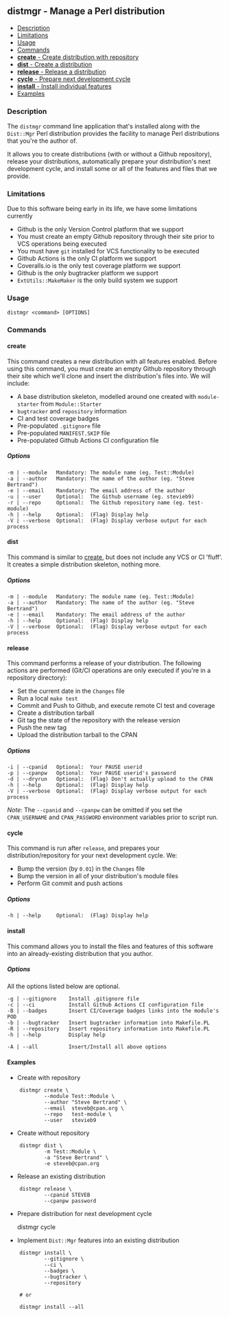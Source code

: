 ## distmgr - Manage a Perl distribution

- [Description](#description)
- [Limitations](#limitations)
- [Usage](#usage)
- [Commands](#commands)
- [**create** - Create distribution with repository](#create)
- [**dist** - Create a distribution](#dist)
- [**release** - Release a distribution](#release)
- [**cycle** - Prepare next development cycle](#cycle)
- [**install** - Install individual features](#install)
- [Examples](#examples)

### Description

The `distmgr` command line application that's installed along with the 
`Dist::Mgr` Perl distribution provides the facility to manage Perl distributions
that you're the author of.

It allows you to create distributions (with or without a Github repository),
release your distributions, automatically prepare your distribution's next
development cycle, and install some or all of the features and files that we
provide.

### Limitations

Due to this software being early in its life, we have some limitations currently

- Github is the only Version Control platform that we support
- You must create an empty Github repository through their site prior to VCS
operations being executed
- You must have `git` installed for VCS functionality to be executed
- Github Actions is the only CI platform we support
- Coveralls.io is the only test coverage platform we support
- Github is the only bugtracker platform we support
- `ExtUtils::MakeMaker` is the only build system we support

### Usage

    distmgr <command> [OPTIONS]

### Commands

#### create

This command creates a new distribution with all features enabled. Before using
this command, you must create an empty Github repository through their site
which we'll clone and insert the distribution's files into. We will include:

- A base distribution skeleton, modelled around one created with
`module-starter` from `Module::Starter`
- `bugtracker` and `repository` information
- CI and test coverage badges
- Pre-populated `.gitignore` file
- Pre-populated `MANIFEST.SKIP` file
- Pre-populated Github Actions CI configuration file

##### Options

    -m | --module   Mandatory: The module name (eg. Test::Module)
    -a | --author   Mandatory: The name of the author (eg. "Steve Bertrand")
    -e | --email    Mandatory: The email address of the author
    -u | --user     Optional:  The Github username (eg. stevieb9)
    -r | --repo     Optional:  The Github repository name (eg. test-module)
    -h | --help     Optional:  (Flag) Display help
    -V | --verbose  Optional:  (Flag) Display verbose output for each process

#### dist

This command is similar to [create](#create), but does not include any VCS or CI
'fluff'. It creates a simple distribution skeleton, nothing more.

##### Options

    -m | --module   Mandatory: The module name (eg. Test::Module)
    -a | --author   Mandatory: The name of the author (eg. "Steve Bertrand")
    -e | --email    Mandatory: The email address of the author
    -h | --help     Optional:  (Flag) Display help
    -V | --verbose  Optional:  (Flag) Display verbose output for each process

#### release

This command performs a release of your distribution. The following actions are
performed (Git/CI operations are only executed if you're in a repository 
directory):

- Set the current date in the `Changes` file
- Run a local `make test`
- Commit and Push to Github, and execute remote CI test and coverage
- Create a distribution tarball
- Git tag the state of the repository with the release version
- Push the new tag
- Upload the distribution tarball to the CPAN

##### Options

    -i | --cpanid   Optional:  Your PAUSE userid
    -p | --cpanpw   Optional:  Your PAUSE userid's password
    -d | --dryrun   Optional:  (Flag) Don't actually upload to the CPAN
    -h | --help     Optional:  (Flag) Display help
    -V | --verbose  Optional:  (Flag) Display verbose output for each process

*Note*: The `--cpanid` and `--cpanpw` can be omitted if you set the 
`CPAN_USERNAME` and `CPAN_PASSWORD` environment variables prior to script run.

#### cycle

This command is run after `release`, and prepares your distribution/repository
for your next development cycle. We:

- Bump the version (by `0.01`) in the `Changes` file
- Bump the version in all of your distribution's module files
- Perform Git commit and push actions

##### Options

    -h | --help     Optional:  (Flag) Display help

#### install

This command allows you to install the files and features of this software into
an already-existing distribution that you author.

##### Options

All the options listed below are optional.

    -g | --gitignore    Install .gitignore file
    -c | --ci           Install Github Actions CI configuration file
    -B | --badges       Insert CI/Coverage badges links into the module's POD
    -b | --bugtracker   Insert bugtracker information into Makefile.PL
    -R | --repository   Insert repository information into Makefile.PL
    -h | --help         Display help

    -A | --all          Insert/Install all above options

#### Examples

- Create with repository

```
    distmgr create \
            --module Test::Module \
            --author "Steve Bertrand" \
            --email  steveb@cpan.org \
            --repo   test-module \
            --user   stevieb9
```

- Create without repository

```
    distmgr dist \
            -m Test::Module \
            -a "Steve Bertrand" \
            -e steveb@cpan.org
```
            
- Release an existing distribution

```
    distmgr release \
            --cpanid STEVEB
            --cpanpw password
```
            
- Prepare distribution for next development cycle


    distmgr cycle
    
- Implement `Dist::Mgr` features into an existing distribution    
                                    
```
    distmgr install \
            --gitignore \
            --ci \
            --badges \
            --bugtracker \
            --repository 
            
    # or
    
    distmgr install --all
```
 
